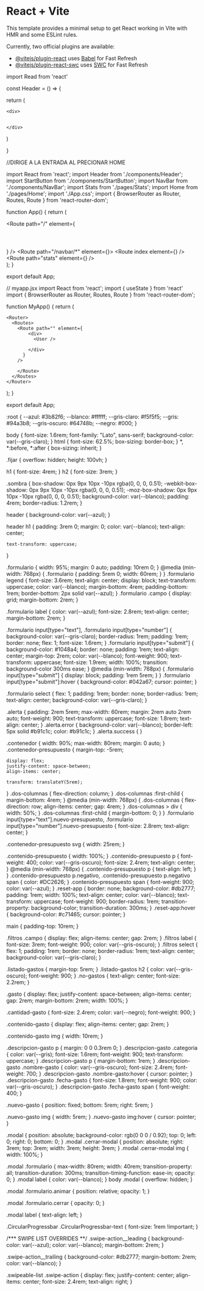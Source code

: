 # React + Vite

This template provides a minimal setup to get React working in Vite with HMR and some ESLint rules.

Currently, two official plugins are available:

- [@vitejs/plugin-react](https://github.com/vitejs/vite-plugin-react/blob/main/packages/plugin-react/README.md) uses [Babel](https://babeljs.io/) for Fast Refresh
- [@vitejs/plugin-react-swc](https://github.com/vitejs/vite-plugin-react-swc) uses [SWC](https://swc.rs/) for Fast Refresh

import Read from 'react'

const Header = () => {

return (

    <div>


    </div>

)

}



//DIRIGE A LA ENTRADA AL PRECIONAR HOME 

import React from 'react';
import Header from './components/Header';
import StartButton from './components/StartButton';
import NavBar from './components/NavBar';
import Stats from './pages/Stats';
import Home from './pages/Home';
import './App.css';
import { BrowserRouter as Router, Routes, Route } from 'react-router-dom';

function App() {
  return (
    <div>
      <Router>
        <Routes>
          <Route
            path="/"
            element={
              <div>
                <Header />
                <StartButton />
              </div>
            }
          />
          <Route path="/navbar/*" element={<NavBar />}>
            <Route index element={<Home />} />
            <Route path="stats" element={<Stats />} />
          </Route>
        </Routes>
      </Router>
    </div>
  );
}

export default App;












// myapp.jsx
import React from 'react';
import { useState } from 'react'
import { BrowserRouter as Router, Routes, Route } from 'react-router-dom';


function MyApp() {
  return (







    <Router>
      <Routes>
        <Route path="" element={
            <div>
              <User />
           
            </div>
          }
        />
    
        </Route>
      </Routes>
    </Router>
  );
}

export default App;





:root {
    --azul: #3b82f6;
    --blanco: #ffffff;
    --gris-claro: #f5f5f5;
    --gris: #94a3b8;
    --gris-oscuro: #64748b;
    --negro: #000;
}

body {
    font-size: 1.6rem;
    font-family: "Lato", sans-serif;
    background-color: var(--gris-claro);
}
html {
    font-size: 62.5%;
    box-sizing: border-box;
}
*,
*:before,
*:after {
    box-sizing: inherit;
}

.fijar {
    overflow: hidden;
    height: 100vh;
}

h1 {
    font-size: 4rem;
}
h2 {
    font-size: 3rem;
}

.sombra {
    box-shadow: 0px 9px 10px -10px rgba(0, 0, 0, 0.51);
    -webkit-box-shadow: 0px 9px 10px -10px rgba(0, 0, 0, 0.51);
    -moz-box-shadow: 0px 9px 10px -10px rgba(0, 0, 0, 0.51);
    background-color: var(--blanco);
    padding: 4rem;
    border-radius: 1.2rem;
}

header {
    background-color: var(--azul);
}

header h1 {
    padding: 3rem 0;
    margin: 0;
    color: var(--blanco);
    text-align: center;

    text-transform: uppercase;
}

.formulario {
    width: 95%;
    margin: 0 auto;
    padding: 10rem 0;
}
@media (min-width: 768px) {
    .formulario {
        padding: 5rem 0;
        width: 60rem;
    }
}
.formulario legend {
    font-size: 3.6rem;
    text-align: center;
    display: block;
    text-transform: uppercase;
    color: var(--blanco);
    margin-bottom: 4rem;
    padding-bottom: 1rem;
    border-bottom: 2px solid var(--azul);
}
.formulario .campo {
    display: grid;
    margin-bottom: 2rem;
}

.formulario label {
    color: var(--azul);
    font-size: 2.8rem;
    text-align: center;
    margin-bottom: 2rem;
}

.formulario input[type="text"],
.formulario input[type="number"] {
    background-color: var(--gris-claro);
    border-radius: 1rem;
    padding: 1rem;
    border: none;
    flex: 1;
    font-size: 1.6rem;
}
.formulario input[type="submit"] {
    background-color: #1048a4;
    border: none;
    padding: 1rem;
    text-align: center;
    margin-top: 2rem;
    color: var(--blanco);
    font-weight: 900;
    text-transform: uppercase;
    font-size: 1.9rem;
    width: 100%;
    transition: background-color 300ms ease;
}
@media (min-width: 768px) {
    .formulario input[type="submit"] {
        display: block;
        padding: 1rem 5rem;
    }
}
.formulario input[type="submit"]:hover {
    background-color: #042a67;
    cursor: pointer;
}

.formulario select {
    flex: 1;
    padding: 1rem;
    border: none;
    border-radius: 1rem;
    text-align: center;
    background-color: var(--gris-claro);
}

.alerta {
    padding: 2rem 5rem;
    max-width: 60rem;
    margin: 2rem auto 2rem auto;
    font-weight: 900;
    text-transform: uppercase;
    font-size: 1.8rem;
    text-align: center;
}
.alerta.error {
    background-color: var(--blanco);
    border-left: 5px solid #b91c1c;
    color: #b91c1c;
}
.alerta.success {
}

.contenedor {
    width: 90%;
    max-width: 80rem;
    margin: 0 auto;
}
.contenedor-presupuesto {
    margin-top: -5rem;

    display: flex;
    justify-content: space-between;
    align-items: center;

    transform: translateY(5rem);
}
.dos-columnas {
    flex-direction: column;
}
.dos-columnas :first-child {
    margin-bottom: 4rem;
}
@media (min-width: 768px) {
    .dos-columnas {
        flex-direction: row;
        align-items: center;
        gap: 4rem;
    }
    .dos-columnas > div {
        width: 50%;
    }
    .dos-columnas :first-child {
        margin-bottom: 0;
    }
}
.formulario input[type="text"].nuevo-presupuesto, 
.formulario input[type="number"].nuevo-presupuesto {
    font-size: 2.8rem;
    text-align: center;
}

.contenedor-presupuesto svg {
    width: 25rem;
}

.contenido-presupuesto {
    width: 100%;
}
.contenido-presupuesto p {
    font-weight: 400;
    color: var(--gris-oscuro);
    font-size: 2.4rem;
    text-align: center;
}
@media (min-width: 768px) {
    .contenido-presupuesto p {
        text-align: left;
    }
}
.contenido-presupuesto p.negativo,
.contenido-presupuesto p.negativo span {
    color: #DC2626;
}
.contenido-presupuesto span {
    font-weight: 900;
    color: var(--azul);
}
.reset-app {
    border: none;
    background-color: #db2777;
    padding: 1rem;
    width: 100%;
    text-align: center;
    color: var(--blanco);
    text-transform: uppercase;
    font-weight: 900;
    border-radius: 1rem;
    transition-property: background-color;
    transition-duration: 300ms;
}
.reset-app:hover {
    background-color: #c71465;
    cursor: pointer;
}

main {
    padding-top: 10rem;
}

.filtros .campo {
    display: flex;
    align-items: center;
    gap: 2rem;
}
.filtros label {
    font-size: 3rem;
    font-weight: 900;
    color: var(--gris-oscuro);
}
.filtros select {
    flex: 1;
    padding: 1rem;
    border: none;
    border-radius: 1rem;
    text-align: center;
    background-color: var(--gris-claro);
}

.listado-gastos {
    margin-top: 5rem;
}
.listado-gastos h2 {
    color: var(--gris-oscuro);
    font-weight: 900;
}
.no-gastos {
    text-align: center;
    font-size: 2.2rem;
}

.gasto {
    display: flex;
    justify-content: space-between;
    align-items: center;
    gap: 2rem;
    margin-bottom: 2rem;
    width: 100%;
}

.cantidad-gasto {
    font-size: 2.4rem;
    color: var(--negro);
    font-weight: 900;
}

.contenido-gasto {
    display: flex;
    align-items: center;
    gap: 2rem;
}

.contenido-gasto img {
    width: 10rem;
}

.descripcion-gasto p {
    margin: 0 0 0.3rem 0;
}
.descripcion-gasto .categoria {
    color: var(--gris);
    font-size: 1.6rem;
    font-weight: 900;
    text-transform: uppercase;
}
.descripcion-gasto p {
    margin-bottom: 1rem;
}
.descripcion-gasto .nombre-gasto {
    color: var(--gris-oscuro);
    font-size: 2.4rem;
    font-weight: 700;
}
.descripcion-gasto .nombre-gasto:hover {
    cursor: pointer;
}
.descripcion-gasto .fecha-gasto {
    font-size: 1.8rem;
    font-weight: 900;
    color: var(--gris-oscuro);
}
.descripcion-gasto .fecha-gasto span {
    font-weight: 400;
}

.nuevo-gasto {
    position: fixed;
    bottom: 5rem;
    right: 5rem;
}

.nuevo-gasto img {
    width: 5rem;
}
.nuevo-gasto img:hover {
    cursor: pointer;
}

.modal {
    position: absolute;
    background-color: rgb(0 0 0 / 0.92);
    top: 0;
    left: 0;
    right: 0;
    bottom: 0;
}
.modal .cerrar-modal {
    position: absolute;
    right: 3rem;
    top: 3rem;
    width: 3rem;
    height: 3rem;
}
.modal .cerrar-modal img {
    width: 100%;
}

.modal .formulario {
    max-width: 80rem;
    width: 40rem;
    transition-property: all;
    transition-duration: 300ms;
    transition-timing-function: ease-in;
    opacity: 0;
}
.modal label {
    color: var(--blanco);
}
body .modal {
    overflow: hidden;
}

.modal .formulario.animar {
    position: relative;
    opacity: 1;
}

.modal .formulario.cerrar {
    opacity: 0;
}

.modal label {
    text-align: left;
}

.CircularProgressbar .CircularProgressbar-text {
    font-size: 1rem !important;
}

/*** SWIPE LIST OVERRIDES **/
.swipe-action__leading {
    background-color: var(--azul);
    color: var(--blanco);
    margin-bottom: 2rem;
}

.swipe-action__trailing {
    background-color: #db2777;
    margin-bottom: 2rem;
    color: var(--blanco);
}

.swipeable-list .swipe-action {
    display: flex;
    justify-content: center;
    align-items: center;
    font-size: 2.4rem;
    text-align: right;
}
